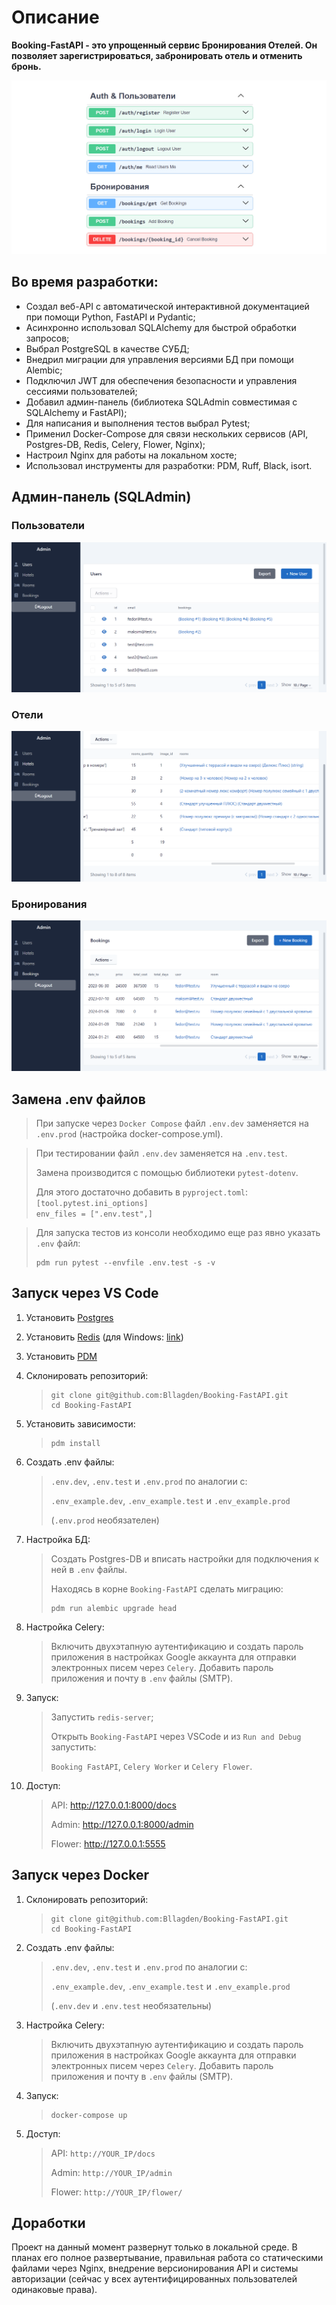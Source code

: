 # Описание
**Booking-FastAPI - это упрощенный сервис Бронирования Отелей. Он позволяет зарегистрироваться, забронировать отель и отменить бронь.**

![](documentation_images/docs_base.png)

## Во время разработки:
-	Создал веб-API с автоматической интерактивной документацией при помощи Python, FastAPI и Pydantic;
-	Асинхронно использовал SQLAlchemy для быстрой обработки запросов;
-	Выбрал PostgreSQL в качестве СУБД;
-	Внедрил миграции для управления версиями БД при помощи Alembic;
-	Подключил JWT для обеспечения безопасности и управления сессиями пользователей;
-	Добавил админ-панель (библиотека SQLAdmin совместимая с SQLAlchemy и FastAPI);
-	Для написания и выполнения тестов выбрал Pytest;
-	Применил Docker-Compose для связи нескольких сервисов (API, Postgres-DB, Redis, Celery, Flower, Nginx);
-	Настроил Nginx для работы на локальном хосте;
-	Использовал инструменты для разработки: PDM, Ruff, Black, isort.

## Админ-панель (SQLAdmin)

### Пользователи
![](documentation_images/admin_1_users.png)

### Отели
![](documentation_images/admin_2_hotels.png)

### Бронирования
![](documentation_images/admin_3_bookings.png)

## Замена .env файлов
>При запуске через `Docker Compose` файл `.env.dev` заменяется на `.env.prod` (настройка docker-compose.yml).

>При тестировании файл `.env.dev` заменяется на `.env.test`.
>
>Замена производится с помощью библиотеки `pytest-dotenv`.
>
>Для этого достаточно добавить в `pyproject.toml`:
><br />
>`[tool.pytest.ini_options]`
><br />
>`env_files = [".env.test",]`

>Для запуска тестов из консоли необходимо еще раз явно указать `.env` файл:
>```
>pdm run pytest --envfile .env.test -s -v
>```

## Запуск через VS Code
1) Установить [Postgres](https://www.postgresql.org/)

2) Установить [Redis](https://redis.io/)
(для Windows: [link](https://github.com/tporadowski/redis/releases/))

3) Установить [PDM](https://pdm-project.org/latest/)

4) Склонировать репозиторий:
    >```
    >git clone git@github.com:Bllagden/Booking-FastAPI.git
    >cd Booking-FastAPI
    >```

5) Установить зависимости:
    >```
    >pdm install
    >```

6) Создать .env файлы:
    >`.env.dev`, `.env.test` и `.env.prod` по аналогии с:
    >
    > `.env_example.dev`, `.env_example.test` и `.env_example.prod`
    >
    > (`.env.prod` необязателен)

7) Настройка БД:
    >Создать Postgres-DB и вписать настройки для подключения к ней в `.env` файлы.
    >
    >Находясь в корне `Booking-FastAPI` сделать миграцию:
    >
    >```
    >pdm run alembic upgrade head
    >```

8) Настройка Celery:
    >Включить двухэтапную аутентификацию и создать пароль приложения в настройках Google аккаунта для отправки электронных писем через `Celery`. Добавить пароль приложения и почту в `.env` файлы (SMTP).
    
9) Запуск:
    >Запустить `redis-server`;
    >
    >Открыть `Booking-FastAPI` через VSCode и из `Run and Debug` запустить:
    >
    >`Booking FastAPI`, `Celery Worker` и `Celery Flower`.


10) Доступ:
    >API: http://127.0.0.1:8000/docs
    >
    >Admin: http://127.0.0.1:8000/admin
    >
    >Flower: http://127.0.0.1:5555

## Запуск через Docker
1) Склонировать репозиторий:
    >```
    >git clone git@github.com:Bllagden/Booking-FastAPI.git
    >cd Booking-FastAPI
    >```

2) Создать .env файлы:
    >`.env.dev`, `.env.test` и `.env.prod` по аналогии с:
    >
    > `.env_example.dev`, `.env_example.test` и `.env_example.prod`
    >
    > (`.env.dev` и `.env.test` необязательны)
    
3) Настройка Celery:
    >Включить двухэтапную аутентификацию и создать пароль приложения в настройках Google аккаунта для отправки электронных писем через `Celery`. Добавить пароль приложения и почту в `.env` файлы (SMTP).
    
4) Запуск:
    >```
    >docker-compose up
    >```


5) Доступ:
    >API: `http://YOUR_IP/docs`
    >
    >Admin: `http://YOUR_IP/admin`
    >
    >Flower: `http://YOUR_IP/flower/`


## Доработки
Проект на данный момент развернут только в локальной среде. В планах его полное развертывание, правильная работа со статическими файлами через Nginx, внедрение версионирования API и системы авторизации (сейчас у всех аутентифицированных пользователей одинаковые права).